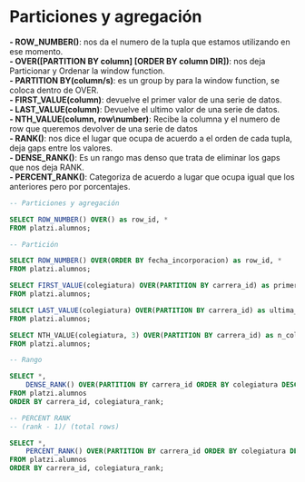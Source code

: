 # Particiones y agregación

**- ROW_NUMBER()**: nos da el numero de la tupla que estamos utilizando en ese momento.  
**- OVER([PARTITION BY column] [ORDER BY column DIR])**: nos deja Particionar y Ordenar la window function.  
**- PARTITION BY(column/s)**: es un group by para la window function, se coloca dentro de OVER.  
**- FIRST_VALUE(column)**: devuelve el primer valor de una serie de datos.  
**- LAST_VALUE(column)**: Devuelve el ultimo valor de una serie de datos.  
**- NTH_VALUE(column, row\number)**: Recibe la columna y el numero de row que queremos devolver de una serie de datos  
**- RANK()**: nos dice el lugar que ocupa de acuerdo a el orden de cada tupla, deja gaps entre los valores.  
**- DENSE_RANK()**: Es un rango mas denso que trata de eliminar los gaps que nos deja RANK.  
**- PERCENT_RANK()**: Categoriza de acuerdo a lugar que ocupa igual que los anteriores pero por porcentajes.

```sql
-- Particiones y agregación

SELECT ROW_NUMBER() OVER() as row_id, *
FROM platzi.alumnos;

-- Partición

SELECT ROW_NUMBER() OVER(ORDER BY fecha_incorporacion) as row_id, *
FROM platzi.alumnos;

SELECT FIRST_VALUE(colegiatura) OVER(PARTITION BY carrera_id) as primera_colegiatura, *
FROM platzi.alumnos;

SELECT LAST_VALUE(colegiatura) OVER(PARTITION BY carrera_id) as ultima_colegiatura, *
FROM platzi.alumnos;

SELECT NTH_VALUE(colegiatura, 3) OVER(PARTITION BY carrera_id) as n_colegiatura, *
FROM platzi.alumnos;

-- Rango

SELECT *,
	DENSE_RANK() OVER(PARTITION BY carrera_id ORDER BY colegiatura DESC) AS colegiatura_rank
FROM platzi.alumnos
ORDER BY carrera_id, colegiatura_rank;

-- PERCENT RANK
-- (rank - 1)/ (total rows)

SELECT *,
	PERCENT_RANK() OVER(PARTITION BY carrera_id ORDER BY colegiatura DESC) AS colegiatura_rank
FROM platzi.alumnos
ORDER BY carrera_id, colegiatura_rank;
```